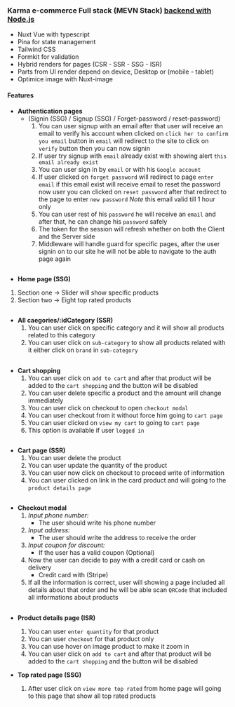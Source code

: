### Karma e-commerce Full stack (MEVN Stack) [backend with Node.js](https://github.com/karimtarek0000/karma-e-commerce-backend)

- Nuxt Vue with typescript
- Pina for state management
- Tailwind CSS
- Formkit for validation
- Hybrid renders for pages (CSR - SSR - SSG - ISR)
- Parts from UI render depend on device, Desktop or (mobile - tablet)
- Optimice image with Nuxt-image

#### Features

- **Authentication pages**
  - (Signin (SSG) / Signup (SSG) / Forget-password / reset-password)
    1.  You can user signup with an email after that user will receive an email to verify his account when clicked on `click her to confirm you email` button in `email` will redirect to the site to click on `verify` button then you can now signin
    2.  If user try signup with `email` already exist with showing alert `this email already exist`
    3.  You can user sign in by `email` or with his `Google account`
    4.  If user clicked on `forget password` will redirect to page `enter email` if this email exist will receive email to reset the password now user you can clicked on `reset password` after that redirect to the page to enter `new password`
        _Note_ this email valid till 1 hour only
    5.  You can user rest of his `password` he will receive an `email` and after that, he can change his `password` safely
    6.  The token for the session will refresh whether on both the Client and the Server side
    7.  Middleware will handle guard for specific pages, after the user signin on to our site he will not be able to navigate to the auth page again

##

- **Home page (SSG)**

1. Section one -> Slider will show specific products
2. Section two -> Eight top rated products

##

- **All caegories/:idCategory (SSR)**
  1.  You can user click on specific category and it will show all products related to this category
  2.  You can user click on `sub-category` to show all products related with it either click on `brand` in `sub-category`

##

- **Cart shopping**
  1. You can user click on `add to cart` and after that product will be added to the `cart shopping` and the button will be disabled
  2. You can user delete specific a product and the amount will change immediately
  3. You can user click on checkout to open `checkout modal`
  4. You can user checkout from it without force him going to `cart page`
  5. You can user clicked on `view my cart` to going to `cart page`
  6. This option is available if user `logged in`

##

- **Cart page (SSR)**
  1. You can user delete the product
  2. You can user update the quantity of the product
  3. You can user now click on checkout to proceed write of information
  4. You can user clicked on link in the card product and will going to the `product details page`

##

- **Checkout modal**
  1. _Input phone number:_
     - The user should write his phone number
  2. _Input address:_
     - The user should write the address to receive the order
  3. _Input coupon for discount:_
     - If the user has a valid coupon (Optional)
  4. Now the user can decide to pay with a credit card or cash on delivery
     - Credit card with (Stripe)
  5. If all the information is correct, user will showing a page included all details about that order and he will be able scan `QRCode` that included all informations about products

##

- **Product details page (ISR)**

  1. You can user `enter quantity` for that product
  2. You can user `checkout` for that product only
  3. You can use hover on image product to make it zoom in
  4. You can user click on `add to cart` and after that product will be added to the `cart shopping` and the button will be disabled

- **Top rated page (SSG)**
  1.  After user click on `view more top rated` from home page will going to this page that show all top rated products
